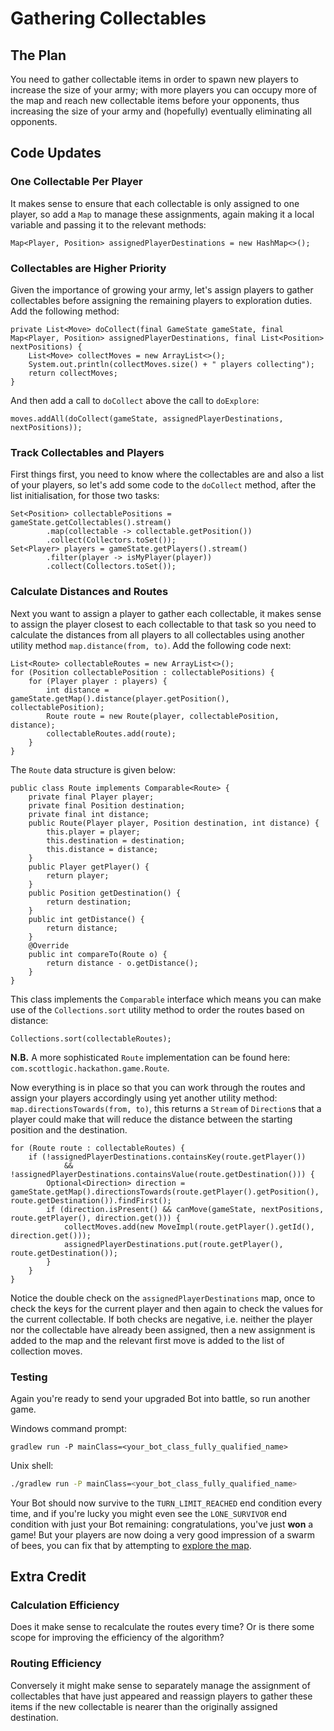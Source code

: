 # Gathering Collectables

## The Plan
You need to gather collectable items in order to spawn new players to increase the size of your army; with more
players you can occupy more of the map and reach new collectable items before your opponents, thus increasing the
size of your army and (hopefully) eventually eliminating all opponents.

## Code Updates
### One Collectable Per Player
It makes sense to ensure that each collectable is only assigned to one player, so add a `Map` to manage these assignments,
again making it a local variable and passing it to the relevant methods:

```
Map<Player, Position> assignedPlayerDestinations = new HashMap<>();
```

### Collectables are Higher Priority
Given the importance of growing your army, let's assign players to gather collectables before assigning the remaining
players to exploration duties. Add the following method:

```
private List<Move> doCollect(final GameState gameState, final Map<Player, Position> assignedPlayerDestinations, final List<Position> nextPositions) {
    List<Move> collectMoves = new ArrayList<>();
    System.out.println(collectMoves.size() + " players collecting");
    return collectMoves;
}
```

And then add a call to `doCollect` above the call to `doExplore`:

```
moves.addAll(doCollect(gameState, assignedPlayerDestinations, nextPositions));
```

### Track Collectables and Players
First things first, you need to know where the collectables are and also a list of your players, so let's add some code
to the `doCollect` method, after the list initialisation, for those two tasks:

```
Set<Position> collectablePositions = gameState.getCollectables().stream()
        .map(collectable -> collectable.getPosition())
        .collect(Collectors.toSet());
Set<Player> players = gameState.getPlayers().stream()
        .filter(player -> isMyPlayer(player))
        .collect(Collectors.toSet());
```

### Calculate Distances and Routes
Next you want to assign a player to gather each collectable, it makes sense to assign the player closest to each
collectable to that task so you need to calculate the distances from all players to all collectables using another
utility method `map.distance(from, to)`.  Add the following code next:

```
List<Route> collectableRoutes = new ArrayList<>();
for (Position collectablePosition : collectablePositions) {
    for (Player player : players) {
        int distance = gameState.getMap().distance(player.getPosition(), collectablePosition);
        Route route = new Route(player, collectablePosition, distance);
        collectableRoutes.add(route);
    }
}
```

The `Route` data structure is given below:

```
public class Route implements Comparable<Route> {
    private final Player player;
    private final Position destination;
    private final int distance;
    public Route(Player player, Position destination, int distance) {
        this.player = player;
        this.destination = destination;
        this.distance = distance;
    }
    public Player getPlayer() {
        return player;
    }
    public Position getDestination() {
        return destination;
    }
    public int getDistance() {
        return distance;
    }
    @Override
    public int compareTo(Route o) {
        return distance - o.getDistance();
    }
}
```

This class implements the `Comparable` interface which means you can make use of the `Collections.sort` utility method
to order the routes based on distance:

```
Collections.sort(collectableRoutes);
```

**N.B.** A more sophisticated `Route` implementation can be found here: `com.scottlogic.hackathon.game.Route`.

Now everything is in place so that you can work through the routes and assign your players accordingly using yet another
utility method: `map.directionsTowards(from, to)`, this returns a `Stream` of `Direction`s that a player could make
that will reduce the distance between the starting position and the destination.

```
for (Route route : collectableRoutes) {
    if (!assignedPlayerDestinations.containsKey(route.getPlayer())
            && !assignedPlayerDestinations.containsValue(route.getDestination())) {
        Optional<Direction> direction = gameState.getMap().directionsTowards(route.getPlayer().getPosition(), route.getDestination()).findFirst();
        if (direction.isPresent() && canMove(gameState, nextPositions, route.getPlayer(), direction.get())) {
            collectMoves.add(new MoveImpl(route.getPlayer().getId(), direction.get()));
            assignedPlayerDestinations.put(route.getPlayer(), route.getDestination());
        }
    }
}
```

Notice the double check on the `assignedPlayerDestinations` map, once to check the keys for the current player and then
again to check the values for the current collectable. If both checks are negative, i.e. neither the player nor the
collectable have already been assigned, then a new assignment is added to the map and the relevant first move is
added to the list of collection moves.

### Testing
Again you're ready to send your upgraded Bot into battle, so run another game.

Windows command prompt:

```batch
gradlew run -P mainClass=<your_bot_class_fully_qualified_name>
```

Unix shell:

```sh
./gradlew run -P mainClass=<your_bot_class_fully_qualified_name>
```

Your Bot should now survive to the `TURN_LIMIT_REACHED` end condition every time, and if you're lucky you might even
see the `LONE_SURVIVOR` end condition with just your Bot remaining: congratulations, you've just **won** a game! But
your players are now doing a very good impression of a swarm of bees, you can fix that by attempting to
[explore the map](4-exploring-the-map.md).

## Extra Credit
### Calculation Efficiency
Does it make sense to recalculate the routes every time? Or is there some scope for improving the efficiency of the
algorithm?

### Routing Efficiency
Conversely it might make sense to separately manage the assignment of collectables that have just appeared and reassign
players to gather these items if the new collectable is nearer than the originally assigned destination.
